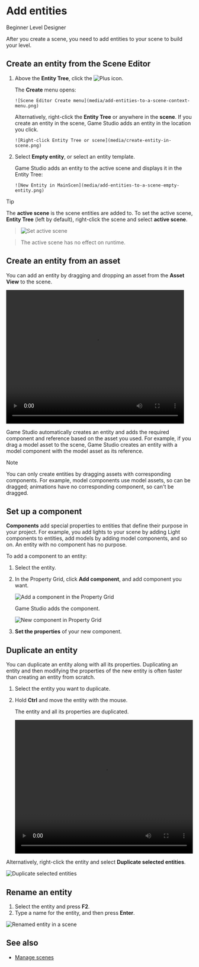 # Add entities

<span class="badge text-bg-primary">Beginner</span>
<span class="badge text-bg-success">Level Designer</span>

After you create a scene, you need to add entities to your scene to build your level.

## Create an entity from the Scene Editor

1. Above the **Entity Tree**, click the ![Plus](media/add-entities-to-a-scene-plus-icon.png) icon.

    The **Create** menu opens:

       ![Scene Editor Create menu](media/add-entities-to-a-scene-context-menu.png)

   Alternatively, right-click the **Entity Tree** or anywhere in the **scene**. If you create an entity in the scene, Game Studio adds an entity in the location you click.

       ![Right-click Entity Tree or scene](media/create-entity-in-scene.png)

2. Select **Empty entity**, or select an entity template.

   Game Studio adds an entity to the active scene and displays it in the Entity Tree:

       ![New Entity in MainScen](media/add-entities-to-a-scene-empty-entity.png)

>[!Tip]
>The **active scene** is the scene entities are added to. To set the active scene, **Entity Tree** (left by default), right-click the scene and select **active scene**.

> ![Set active scene](media/set-active-scene.png)

> The active scene has no effect on runtime.

## Create an entity from an asset

You can add an entity by dragging and dropping an asset from the **Asset View** to the scene.

<video controls autoplay loop height="360" width="480">
   <source src="media/add-entities-to-scene-drag-and-place-entity.mp4" type="video/mp4">
</video>

Game Studio automatically creates an entity and adds the required component and reference based on the asset you used. For example, if you drag a model asset to the scene, Game Studio creates an entity with a model component with the model asset as its reference.

> [!NOTE]
> You can only create entities by dragging assets with corresponding components. For example, model components use model assets, so can be dragged; animations have no corresponding component, so can't be dragged.

## Set up a component

**Components** add special properties to entities that define their purpose in your project. For example, you add lights to your scene by adding Light components to entities, add models by adding model components, and so on. An entity with no component has no purpose.

To add a component to an entity:

1. Select the entity.

2. In the Property Grid, click **Add component**, and add component you want.

   ![Add a component in the Property Grid](media/add-entities-to-a-scene-add-model-component.png)

   Game Studio adds the component.

      ![New component in Property Grid](media/add-entities-to-a-scene-add-model-component-added.png)

3. **Set the properties** of your new component.

## Duplicate an entity

You can duplicate an entity along with all its properties. Duplicating an entity and then modifying the properties of the new entity is often faster than creating an entity from scratch.

1. Select the entity you want to duplicate.
2. Hold **Ctrl** and move the entity with the mouse.

   The entity and all its properties are duplicated.

   	<video controls autoplay loop height="360" width="480">
   	   <source src="../get-started/media/populate-scene-duplicate-entity.mp4" type="video/mp4">
   	</video>

Alternatively, right-click the entity and select **Duplicate selected entities**.

   ![Duplicate selected entities](../get-started/media/duplicate-selected-entities.png)

## Rename an entity

1.	Select the entity and press **F2**.
2.	Type a name for the entity, and then press **Enter**.

   ![Renamed entity in a scene](media/add-entities-to-a-scene-renamed-entity.png)

## See also

* [Manage scenes](manage-scenes.md)